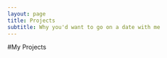 ```yaml
---
layout: page
title: Projects
subtitle: Why you'd want to go on a date with me
---
```


#My Projects
